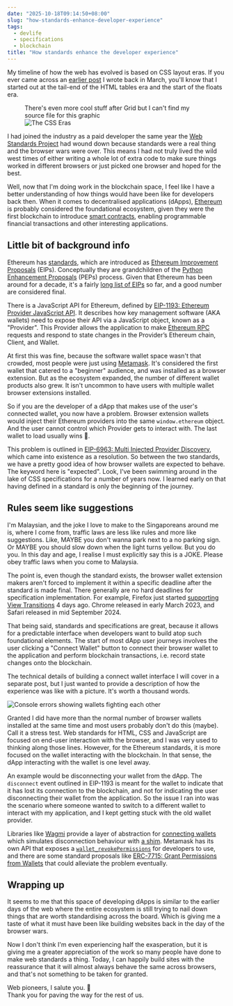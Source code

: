 ```yaml
---
date: "2025-10-18T09:14:50+08:00"
slug: "how-standards-enhance-developer-experience"
tags:
  - devlife
  - specifications
  - blockchain
title: "How standards enhance the developer experience"
---
```


My timeline of how the web has evolved is based on CSS layout eras. If you ever came across an [earlier post](/blog/the-case-for-old-school-css) I wrote back in March, you'll know that I started out at the tail-end of the HTML tables era and the start of the floats era.

<figure>
    <figcaption>There's even more cool stuff after Grid but I can't find my source file for this graphic</figcaption>
    <img srcset="/images/posts/old-school-css/eras-480.jpg 480w, /images/posts/old-school-css/eras-640.jpg 640w, /images/posts/old-school-css/eras-960.jpg 960w, /images/posts/old-school-css/eras-1280.jpg 1280w" sizes="(max-width: 400px) 100vw, (max-width: 960px) 75vw, 640px" src="/images/posts/old-school-css/eras-640.jpg" alt="The CSS Eras">
</figure>

I had joined the industry as a paid developer the same year the [Web Standards Project](https://www.webstandards.org/) had wound down because standards were a real thing and the browser wars were over. This means I had not truly lived the wild west times of either writing a whole lot of extra code to make sure things worked in different browsers or just picked one browser and hoped for the best.

Well, now that I'm doing work in the blockchain space, I feel like I have a better understanding of how things would have been like for developers back then. When it comes to decentralised applications (dApps), [Ethereum](https://ethereum.org/what-is-ethereum/) is probably considered the foundational ecosystem, given they were the first blockchain to introduce [smart contracts](https://ethereum.org/smart-contracts/), enabling programmable financial transactions and other interesting applications.

## Little bit of background info

Ethereum has [standards](https://ethereum.org/developers/docs/standards), which are introduced as [Ethereum Improvement Proposals](https://ethereum.org/eips/) (EIPs). Conceptually they are grandchildren of the [Python Enhancement Proposals](https://peps.python.org/) (PEPs) process. Given that Ethereum has been around for a decade, it's a fairly [long list of EIPs](https://eips.ethereum.org/all) so far, and a good number are considered final.

There is a JavaScript API for Ethereum, defined by [EIP-1193: Ethereum Provider JavaScript API](https://eips.ethereum.org/EIPS/eip-1193). It describes how key management software (AKA wallets) need to expose their API via a JavaScript object, known as a "Provider". This Provider allows the application to make [Ethereum RPC](https://ethereum.org/developers/docs/apis/json-rpc/) requests and respond to state changes in the Provider’s Ethereum chain, Client, and Wallet.

At first this was fine, because the software wallet space wasn't that crowded, most people were just using [Metamask](https://metamask.io/). It's considered the first wallet that catered to a "beginner" audience, and was installed as a browser extension. But as the ecosystem expanded, the number of different wallet products also grew. It isn't uncommon to have users with multiple wallet browser extensions installed.

So if you are the developer of a dApp that makes use of the user's connected wallet, you now have a problem. Browser extension wallets would inject their Ethereum providers into the same `window.ethereum` object. And the user cannot control which Provider gets to interact with. The last wallet to load usually wins <span class="emoji" role="img" tabindex="0" aria-label="face with raised eyebrow">&#x1F928;</span>.

This problem is outlined in [EIP-6963: Multi Injected Provider Discovery](https://eips.ethereum.org/EIPS/eip-6963), which came into existence as a resolution. So between the two standards, we have a pretty good idea of how browser wallets are expected to behave. The keyword here is "expected". Look, I've been swimming around in the lake of CSS specifications for a number of years now. I learned early on that having defined in a standard is only the beginning of the journey.

## Rules seem like suggestions

I'm Malaysian, and the joke I love to make to the Singaporeans around me is, where I come from, traffic laws are less like rules and more like suggestions. Like, MAYBE you don't wanna park next to a no parking sign. Or MAYBE you should slow down when the light turns yellow. But you do you. In this day and age, I realise I must explicitly say this is a JOKE. Please obey traffic laws when you come to Malaysia.

The point is, even though the standard exists, the browser wallet extension makers aren't forced to implement it within a specific deadline after the standard is made final. There generally are no hard deadlines for specification implementation. For example, Firefox just started [supporting View Transitions](https://www.firefox.com/en-US/firefox/144.0/releasenotes/) 4 days ago. Chrome released in early March 2023, and Safari released in mid September 2024.

That being said, standards and specifications are great, because it allows for a predictable interface when developers want to build atop such foundational elements. The start of most dApp user journeys involves the user clicking a "Connect Wallet" button to connect their browser wallet to the application and perform blockchain transactions, i.e. record state changes onto the blockchain.

The technical details of building a connect wallet interface I will cover in a separate post, but I just wanted to provide a description of how the experience was like with a picture. It's worth a thousand words.

<img src="/images/posts/standards/console-log.png" srcset="/images/posts/standards/console-log@2x.png 2x" alt="Console errors showing wallets fighting each other">

Granted I did have more than the normal number of browser wallets installed at the same time and most users probably don't do this (maybe). Call it a stress test. Web standards for HTML, CSS and JavaScript are focused on end-user interaction with the browser, and I was very used to thinking along those lines. However, for the Ethereum standards, it is more focused on the wallet interacting with the blockchain. In that sense, the dApp interacting with the wallet is one level away.

An example would be disconnecting your wallet from the dApp. The `disconnect` event outlined in EIP-1193 is meant for the wallet to indicate that it has lost its connection to the blockchain, and not for indicating the user disconnecting their wallet from the application. So the issue I ran into was the scenario where someone wanted to switch to a different wallet to interact with my application, and I kept getting stuck with the old wallet provider.

Libraries like [Wagmi](https://wagmi.sh/) provide a layer of abstraction for [connecting wallets](https://wagmi.sh/react/guides/connect-wallet) which simulates disconnection behaviour with [a shim](https://wagmi.sh/react/api/connectors/injected#shimdisconnect). Metamask has its own API that exposes a [`wallet_revokePermissions`](https://docs.metamask.io/wallet/reference/json-rpc-methods/wallet_revokepermissions) for developers to use, and there are some standard proposals like [ERC-7715: Grant Permissions from Wallets](https://eips.ethereum.org/EIPS/eip-7715) that could alleviate the problem eventually.

## Wrapping up

It seems to me that this space of developing dApps is similar to the earlier days of the web where the entire ecosystem is still trying to nail down things that are worth standardising across the board. Which is giving me a taste of what it must have been like building websites back in the day of the browser wars.

Now I don't think I'm even experiencing half the exasperation, but it is giving me a greater appreciation of the work so many people have done to make web standards a thing. Today, I can happily build sites with the reassurance that it will almost always behave the same across browsers, and that's not something to be taken for granted.

Web pioneers, I salute you. <span class="emoji" role="img" tabindex="0" aria-label="saluting face">&#x1FAE1;</span>  
Thank you for paving the way for the rest of us.
